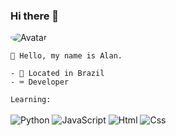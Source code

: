### Hi there 👋

 <a>
<img src="https://media.discordapp.net/attachments/748969431669145712/769711974690193418/a_c606d3e6ac9f1eb25013e3ddef8e8051.gif" alt="Avatar" style="border-radius: 75%;">
</a> <br>
  
```
🎈 Hello, my name is Alan.

- 🏴󠁩󠁮󠁢󠁲󠁿 Located in Brazil
- ⌨️ Developer
```

`Learning:`<br><br>
![Python](https://img.shields.io/badge/python-black?&style=for-the-badge&logo=python&logoColor=python)
![JavaScript](https://img.shields.io/badge/javascript-black?&style=for-the-badge&logo=javascript&logoColor=yellow)
![Html](https://img.shields.io/badge/html-black?&style=for-the-badge&logo=html&logoColor=html)
![Css](https://img.shields.io/badge/css-black?&style=for-the-badge&logo=css&logoColor=css)
